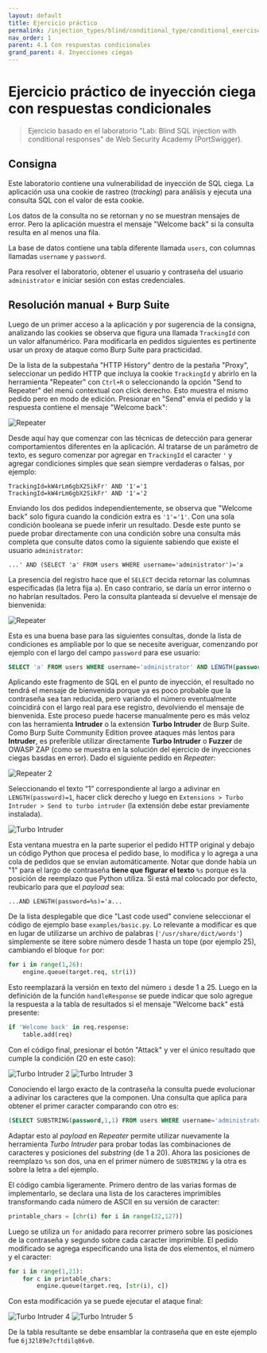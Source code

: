 ```yaml
---
layout: default
title: Ejercicio práctico
permalink: /injection_types/blind/conditional_type/conditional_exercise
nav_order: 1
parent: 4.1 Con respuestas condicionales
grand_parent: 4. Inyecciones ciegas
---
```


# Ejercicio práctico de inyección ciega con respuestas condicionales

> Ejercicio basado en el laboratorio "Lab: Blind SQL injection with conditional responses" de Web Security Academy (PortSwigger).

## Consigna

Este laboratorio contiene una vulnerabilidad de inyección de SQL ciega. La aplicación usa una cookie de rastreo (*tracking*) para análisis y ejecuta una consulta SQL con el valor de esta cookie.

Los datos de la consulta no se retornan y no se muestran mensajes de error. Pero la aplicación muestra el mensaje "Welcome back" si la consulta resulta en al menos una fila.

La base de datos contiene una tabla diferente llamada `users`, con columnas llamadas `username` y `password`.

Para resolver el laboratorio, obtener el usuario y contraseña del usuario `administrator` e iniciar sesión con estas credenciales.

## Resolución manual + Burp Suite

Luego de un primer acceso a la aplicación y por sugerencia de la consigna, analizando las cookies se observa que figura una llamada `TrackingId` con un valor alfanumérico. Para modificarla en pedidos siguientes es pertinente usar un proxy de ataque como Burp Suite para practicidad.

De la lista de la subpestaña "HTTP History" dentro de la pestaña "Proxy", seleccionar un pedido HTTP que incluya la cookie `TrackingId` y abrirlo en la herramienta "Repeater" con `Ctrl+R` o seleccionando la opción "Send to Repeater" del menú contextual con click derecho. Esto muestra el mismo pedido pero en modo de edición. Presionar en "Send" envía el pedido y la respuesta contiene el mensaje "Welcome back":

![Repeater](/test-page/assets/conditional_ex_1.png)

Desde aquí hay que comenzar con las técnicas de detección para generar comportamientos diferentes en la aplicación. Al tratarse de un parámetro de texto, es seguro comenzar por agregar en `TrackingId` el caracter `'` y agregar condiciones simples que sean siempre verdaderas o falsas, por ejemplo:

```
TrackingId=kW4rLm6gbX2SikFr' AND '1'='1
TrackingId=kW4rLm6gbX2SikFr' AND '1'='2
```

Enviando los dos pedidos independientemente, se observa que "Welcome back" solo figura cuando la condición extra es `'1'='1'`. Con una sola condición booleana se puede inferir un resultado. Desde este punto se puede probar directamente con una condición sobre una consulta más completa que consulte datos como la siguiente sabiendo que existe el usuario `administrator`:

```
...' AND (SELECT 'a' FROM users WHERE username='administrator')='a
```

La presencia del registro hace que el `SELECT` decida retornar las columnas especificadas (la letra fija `a`). En caso contrario, se daría un error interno o no habrían resultados. Pero la consulta planteada sí devuelve el mensaje de bienvenida:

![Repeater](/test-page/assets/conditional_ex_2.png)

Esta es una buena base para las siguientes consultas, donde la lista de condiciones es ampliable por lo que se necesite averiguar, comenzando por ejemplo con el largo del campo `password` para ese usuario:

```sql
SELECT 'a' FROM users WHERE username='administrator' AND LENGTH(password)=1
```

Aplicando este fragmento de SQL en el punto de inyección, el resultado no tendrá el mensaje de bienvenida porque ya es poco probable que la contraseña sea tan reducida, pero variando el número eventualmente coincidirá con el largo real para ese registro, devolviendo el mensaje de bienvenida. Este proceso puede hacerse manualmente pero es más veloz con las herramienta **Intruder** o la extensión **Turbo Intruder** de Burp Suite. Como Burp Suite Community Edition provee ataques más lentos para **Intruder**, es preferible utilizar directamente **Turbo Intruder** o **Fuzzer** de OWASP ZAP (como se muestra en la solución del ejercicio de inyecciones ciegas basdas en error). Dado el siguiente pedido en *Repeater*:

![Repeater 2](/test-page/assets/conditional_ex_3.png)

Seleccionando el texto “1” correspondiente al largo a adivinar en `LENGTH(password)=1`, hacer click derecho y luego en `Extensions > Turbo Intruder > Send to turbo intruder` (la extensión debe estar previamente instalada).

![Turbo Intruder](/test-page/assets/conditional_ex_4.png)

Esta ventana muestra en la parte superior el pedido HTTP original y debajo un código Python que procesa el pedido base, lo modifica y lo agrega a una cola de pedidos que se envían automáticamente. Notar que donde había un "1" para el largo de contraseña **tiene que figurar el texto** `%s` porque es la posición de reemplazo que Python utiliza. Si está mal colocado por defecto, reubicarlo para que el *payload* sea:

```
...AND LENGTH(password=%s)='a...
```

De la lista desplegable que dice "Last code used" conviene seleccionar el código de ejemplo base `examples/basic.py`. Lo relevante a modificar es que en lugar de utilizarse un archivo de palabras (`'/usr/share/dict/words'`) simplemente se itere sobre número desde 1 hasta un tope (por ejemplo 25), cambiando el bloque `for` por:

```python
for i in range(1,26):
    engine.queue(target.req, str(i))
```

Esto reemplazará la versión en texto del número `i` desde 1 a 25. Luego en la definición de la función `handleResponse` se puede indicar que solo agregue la respuesta a la tabla de resultados si el mensaje "Welcome back" está presente:

```python
if 'Welcome back' in req.response:
    table.add(req)
```

Con el código final, presionar el botón "Attack" y ver el único resultado que cumple la condición (20 en este caso):

![Turbo Intruder 2](/test-page/assets/conditional_ex_5.png)
![Turbo Intruder 3](/test-page/assets/conditional_ex_6.png)

Conociendo el largo exacto de la contraseña la consulta puede evolucionar a adivinar los caracteres que la componen. Una consulta que aplica para obtener el primer caracter comparando con otro es:

```sql
(SELECT SUBSTRING(password,1,1) FROM users WHERE username='administrator')='a'
```

Adaptar esto al *payload* en *Repeater* permite utilizar nuevamente la herramienta *Turbo Intruder* para probar todas las combinaciones de caracteres y posiciones del *substring* (de 1 a 20). Ahora las posiciones de reemplazo `%s` son dos, una en el primer número de `SUBSTRING` y la otra es sobre la letra `a` del ejemplo.

El código cambia ligeramente. Primero dentro de las varias formas de implementarlo, se declara una lista de los caracteres imprimibles transformando cada número de ASCII en su versión de caracter:

```python
printable_chars = [chr(i) for i in range(32,127)]
```

Luego se utiliza un `for` anidado para recorrer primero sobre las posiciones de la contraseña y segundo sobre cada caracter imprimible. El pedido modificado se agrega especificando una lista de dos elementos, el número y el caracter:

```python
for i in range(1,21):
    for c in printable_chars:
        engine.queue(target.req, [str(i), c])
```

Con esta modificación ya se puede ejecutar el ataque final:

![Turbo Intruder 4](/test-page/assets/conditional_ex_7.png)
![Turbo Intruder 5](/test-page/assets/conditional_ex_8.png)

De la tabla resultante se debe ensamblar la contraseña que en este ejemplo fue `6j32l89e7cftdilq86v0`.